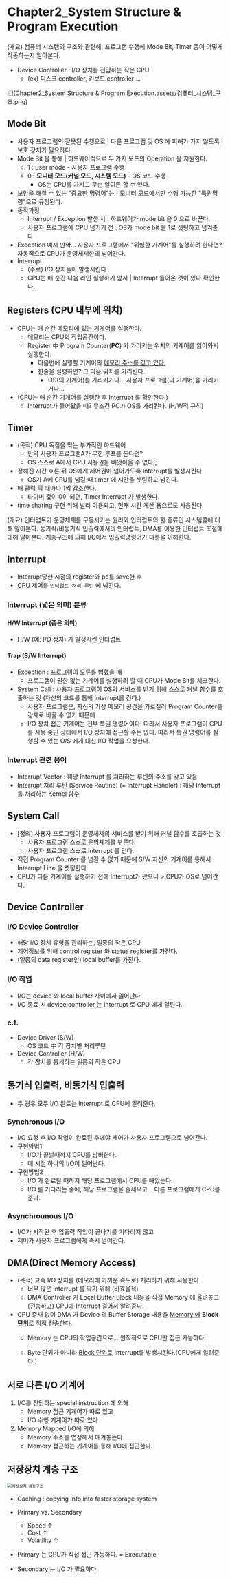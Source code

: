 # Chapter2_System Structure & Program Execution

(개요) 컴퓨터 시스템의 구조와 관련해, 프로그램 수행에 Mode Bit, Timer 등이 어떻게 작동하는지 알아본다.

- Device Controller : I/O 장치를 전담하는 작은 CPU
  - (ex) 디스크 controller, 키보드 controller ... 

![](Chapter2_System Structure & Program Execution.assets/컴퓨터_시스템_구조.png)

## Mode Bit

- 사용자 프로그램의 잘못된 수행으로 | 다른 프로그램 및 OS 에 피해가 가지 않도록 | 보호 장치가 필요하다. 
- Mode Bit 을 통해 | 하드웨어적으로 두 가지 모드의 Operation 을 지원한다. 
  - 1 : user mode - 사용자 프로그램 수행
  - 0 : **모니터 모드(커널 모드, 시스템 모드)**  - OS 코드 수행
    - OS는 CPU를 가지고 무슨 일이든 할 수 있다. 
- 보안을 해칠 수 있는 "중요한 명령어"는 | 모니터 모드에서만 수행 가능한 "특권명령"으로 규정된다.
- 동작과정
  - Interrupt / Exception 발생 시 : 하드웨어가 mode bit 을 0 으로 바꾼다.
  - 사용자 프로그램에 CPU 넘기기 전 : OS가 mode bit 을 1로 셋팅하고 넘겨준다. 
- Exception 예시
  만약... 사용자 프로그램에서 "위험한 기계어"를 실행하려 한다면?
  자동적으로 CPU가 운영체제한테 넘어간다.
- Interrupt
  - (주로) I/O 장치들이 발생시킨다. 
  - CPU는 매 순간 다음 라인 실행하기 앞서 | Interrupt 들어온 것이 있나 확인한다. 

## Registers (CPU 내부에 위치)

- CPU는 매 순간 <u>메모리에 있는 기계어</u>를 실행한다.
  - 메모리는 CPU의 작업공간이다.
  - Register 中 Program Counter(**PC**) 가 가리키는 위치의 기계어를 읽어와서 실행한다.
    - 다음번에 실행할 기계어의 <u>메모리 주소를 갖고 있다.</u>
    - 한줄을 실행하면? 그 다음 위치를 가리킨다.
      - OS(의 기계어)를 가리키거나... 사용자 프로그램(의 기계어)을 가리키거나...
- (CPU는 매 순간 기계어를 실행한 후 Interrupt 를 확인한다.) 
  - Interrupt가 들어왔을 때? 무조건 PC가 OS를 가리킨다. (H/W적 규칙)

## Timer

- (목적) CPU 독점을 막는 부가적인 하드웨어
  - 만약 사용자 프로그램A가 무한 루프를 돈다면? 
  - OS 스스로 A에서 CPU 사용권을 빼앗아올 수 없다;; 
- 정해진 시간 흐른 뒤
  OS에게 제어권이 넘어가도록 Interrupt를 발생시킨다.
  - OS가 A에 CPU를 넘길 때 timer 에 시간을 셋팅하고 넘긴다.
- 매 클럭 틱 때마다 1씩 감소한다. 
  - 타이머 값이 0이 되면, Timer Interrupt 가 발생한다.
- time sharing 구현 위해 널리 이용되고, 현재 시간 계산 용으로도 사용된다. 



(개요) 인터럽트가 운영체제를 구동시키는 원리와 인터럽트의 한 종류인 시스템콜에 대해 알아본다. 
동기식/비동기식 입출력에서의 인터럽트, DMA를 이용한 인터럽트 조절에 대해 알아본다. 
계층구조에 의해 I/O에서 입출력명령어가 다름을 이해한다.

## Interrupt

- Interrupt당한 시점의 register와 pc를 save한 후
- CPU 제어를 `인터럽트 처리 루틴` 에 넘긴다.

### Interrupt (넓은 의미) 분류

#### H/W Interrupt (좁은 의미)
- H/W (예: I/O 장치) 가 발생시킨 인터럽트

#### Trap (S/W Interrupt)
- Exception : 프로그램이 오류를 범했을 때
  - 프로그램이 권한 없는 기계어를 실행하려 할 때
  CPU가 Mode Bit를 체크한다.
- System Call : 사용자 프로그램이 OS의 서비스를 받기 위해 스스로 커널 함수를 호출하는 것 (자신의 코드를 통해 Interrupt를 건다.)
  - 사용자 프로그램은, 자신의 가상 메모리 공간을 가로질러 Program Counter를 강제로 바꿀 수 없기 때문에
  - I/O 장치 접근 기계어는 전부 특권 명령어이다. 따라서 사용자 프로그램이 CPU 를 사용 중인 상태에서 I/O 장치에 접근할 수는 없다. 따라서 특권 명령어를 실행할 수 있는 O/S 에게 대신 I/O 작업을 요청한다. 

### Interrupt 관련 용어
- Interrupt Vector : 해당 Interrupt 를 처리하는 루틴의 주소를 갖고 있음
- Interrupt 처리 루틴 (Service Routine) (= Interrupt Handler) : 해당 Interrupt 를 처리하는 Kernel 함수 


## System Call

- [정의] 사용자 프로그램이 운영체제의 서비스를 받기 위해
  커널 함수를 호출하는 것
  - 사용자 프로그램 스스로 운영체제를 부른다.
  - 사용자 프로그램 스스로 Interrupt 를 건다.
- 직접 Program Counter 를 넘길 수 없기 때문에
  S/W 자신의 기계어를 통해서 Interrupt Line 을 셋팅한다.
- CPU가 다음 기계어를 실행하기 전에 Interrupt가 왔으니 > CPU가 OS로 넘어간다.

## Device Controller
### I/O Device Controller
- 해당 I/O 장치 유형을 관리하는, 일종의 작은 CPU 
- 제어정보를 위해 control register 와 status register를 가진다.
- (일종의 data register인) local buffer를 가진다. 

### I/O 작업

- I/O는 device 와 local buffer 사이에서 일어난다. 
- I/O 종료 시 device controller 는 interrupt 로 CPU 에게 알린다. 

### c.f. 

- Device Driver (S/W)
  - OS 코드 中 각 장치별 처리루틴
- Device Controller (H/W)
  - 각 장치를 통제하는 일종의 작은 CPU

## 동기식 입출력, 비동기식 입출력

* 두 경우 모두 I/O 완료는 Interrupt 로 CPU에 알려준다. 

### Synchronous I/O

- I/O 요청 후 I/O 작업이 완료된 후에야
  제어가 사용자 프로그램으로 넘어간다.
- 구현방법1
  - I/O가 끝날때까지 CPU를 낭비한다.
  - 매 시점 하나의 I/O이 일어난다.
- 구현방법2
  - I/O 가 완료될 때까지 해당 프로그램에서 CPU를 빼았는다.
  - I/O 를 기다리는 중에, 해당 프로그램을 줄세우고... 다른 프로그램에게 CPU를 준다. 

### Asynchrounous I/O

- I/O가 시작된 후 입출력 작업이 끝나기를 기다리지 않고
- 제어가 사용자 프로그램에게 즉시 넘어간다.

## DMA(Direct Memory Access)

- (목적) 고속 I/O 장치를 (메모리에 가까운 속도로) 처리하기 위해 사용한다. 
  - 너무 많은 Interrupt 를 막기 위해 (비효율적)
  - DMA Controller 가 Local Buffer Block 내용을 직접 Memory 에 올려놓고 (전송하고) CPU에 Interrupt 걸어서 알려준다. 
- CPU 중재 없이 DMA 가 Device 의 Buffer Storage 내용을 <u>Memory 에</u> **Block 단위**로 <u>직접 전송</u>한다.
  - Memory 는 CPU의 작업공간으로... 원칙적으로 CPU만 접근 가능하다.  

  - Byte 단위가 아니라 <u>Block 단위로</u> Interrupt를 발생시킨다.(CPU에게 알려준다.)

## 서로 다른 I/O 기계어

1. I/O를 전담하는 special instruction 에 의해
   - Memory 접근 기계어가 따로 있고
   - I/O 수행 기계어가 따로 있다. 
2. Memory Mapped I/O에 의해 
   - Memory 주소를 연장해서 매겨놓는다.
   - Memory 접근하는 기계어를 통해 I/O에 접근한다. 

## 저장장치 계층 구조

<img src="Chapter2_System Structure & Program Execution.assets/저장장치_계층구조.png" alt="저장장치_계층구조" style="zoom:67%;" />

- Caching : copying Info into faster storage system

- Primary vs. Secondary
  - Speed ↑
  - Cost ↑
  - Volatility ↑
- Primary 는 CPU가 직접 접근 가능하다. = Executable
- Secondary 는 I/O 가 필요하다. 
